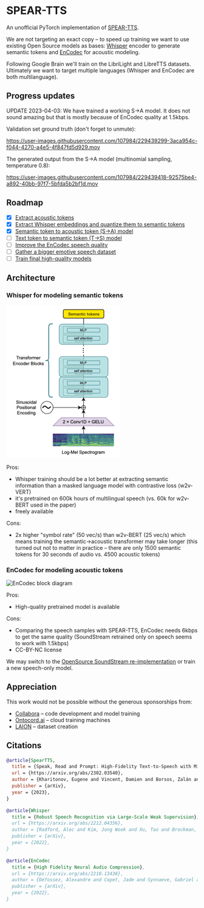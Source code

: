 # SPEAR-TTS

An unofficial PyTorch implementation of [SPEAR-TTS](https://google-research.github.io/seanet/speartts/examples/).

We are not targeting an exact copy – to speed up training we want to use existing Open Source models as bases:
[Whisper](https://github.com/openai/whisper) encoder to generate semantic tokens and [EnCodec](https://github.com/facebookresearch/encodec) for acoustic modeling.

Following Google Brain we'll train on the LibriLight and LibreTTS datasets. Ultimately
we want to target multiple languages (Whisper and EnCodec are both multilanguage).

## Progress updates

UPDATE 2023-04-03: We have trained a working S->A model. It does not sound amazing but that is mostly because of EnCodec quality at 1.5kbps.

Validation set ground truth (don't forget to unmute):

https://user-images.githubusercontent.com/107984/229439299-3aca954c-f044-4270-a4e5-4f847fd5d929.mov

The generated output from the S->A model (multinomial sampling, temperature 0.8):

https://user-images.githubusercontent.com/107984/229439418-92575be4-a892-40bb-97f7-5bfda5b2bf1d.mov

## Roadmap

- [x] [Extract acoustic tokens](https://github.com/collabora/spear-tts-pytorch/issues/2)
- [x] [Extract Whisper embeddings and quantize them to semantic tokens](https://github.com/collabora/spear-tts-pytorch/issues/3)
- [x] [Semantic token to acoustic token (S->A) model](https://github.com/collabora/spear-tts-pytorch/issues/4)
- [ ] [Text token to semantic token (T->S) model](https://github.com/collabora/spear-tts-pytorch/issues/9)
- [ ] [Improve the EnCodec speech quality](https://github.com/collabora/spear-tts-pytorch/issues/10)
- [ ] [Gather a bigger emotive speech dataset](https://github.com/collabora/spear-tts-pytorch/issues/11)
- [ ] [Train final high-quality models](https://github.com/collabora/spear-tts-pytorch/issues/12)

## Architecture

### Whisper for modeling semantic tokens

![Using Whisper for semantic token extraction diagram](whisper-block.png)

Pros:
 
 - Whisper training should be a lot better at extracting semantic information than a masked language model with
   contrastive loss (w2v-VERT)
 - it's pretrained on 600k hours of multilingual speech (vs. 60k for w2v-BERT used in the paper)
 - freely available

Cons:

 - 2x higher "symbol rate" (50 vec/s) than w2v-BERT (25 vec/s) which means training the semantic->acoustic transformer
   may take longer (this turned out not to matter in practice – there are only 1500 semantic tokens for 30 seconds of audio vs. 4500 acoustic tokens)

### EnCodec for modeling acoustic tokens

![EnCodec block diagram](https://github.com/facebookresearch/encodec/raw/main/architecture.png)

Pros:

 - High-quality pretrained model is available

Cons:

 - Comparing the speech samples with SPEAR-TTS, EnCodec needs 6kbps to get the same quality
   (SoundStream retrained only on speech seems to work with 1.5kbps)
 - CC-BY-NC license

We may switch to the [OpenSource SoundStream re-implementation](https://github.com/lucidrains/audiolm-pytorch/blob/main/audiolm_pytorch/soundstream.py) or train a new speech-only model.

## Appreciation

This work would not be possible without the generous sponsorships from:

- [Collabora](https://www.collabora.com) – code development and model training
- [Ontocord.ai](https://ontocord.ai) – cloud training machines
- [LAION](https://laion.ai) – dataset creation

## Citations

```bibtex
@article{SpearTTS,
  title = {Speak, Read and Prompt: High-Fidelity Text-to-Speech with Minimal Supervision},
  url = {https://arxiv.org/abs/2302.03540},
  author = {Kharitonov, Eugene and Vincent, Damien and Borsos, Zalán and Marinier, Raphaël and Girgin, Sertan and Pietquin, Olivier and Sharifi, Matt and Tagliasacchi, Marco and Zeghidour, Neil},
  publisher = {arXiv},
  year = {2023},
}
```

```bibtex
@article{Whisper
  title = {Robust Speech Recognition via Large-Scale Weak Supervision},
  url = {https://arxiv.org/abs/2212.04356},
  author = {Radford, Alec and Kim, Jong Wook and Xu, Tao and Brockman, Greg and McLeavey, Christine and Sutskever, Ilya},
  publisher = {arXiv},  
  year = {2022},
}
```

```bibtex
@article{EnCodec
  title = {High Fidelity Neural Audio Compression},
  url = {https://arxiv.org/abs/2210.13438},
  author = {Défossez, Alexandre and Copet, Jade and Synnaeve, Gabriel and Adi, Yossi},
  publisher = {arXiv},
  year = {2022},
}
```
